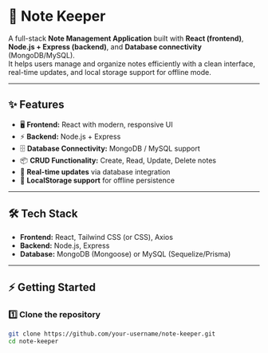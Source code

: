# 📝 Note Keeper

A full-stack **Note Management Application** built with **React (frontend)**, **Node.js + Express (backend)**, and **Database connectivity** (MongoDB/MySQL).  
It helps users manage and organize notes efficiently with a clean interface, real-time updates, and local storage support for offline mode.

---

## ✨ Features

- 🖥️ **Frontend:** React with modern, responsive UI  
- ⚡ **Backend:** Node.js + Express  
- 🗄️ **Database Connectivity:** MongoDB / MySQL support  
- 📦 **CRUD Functionality:** Create, Read, Update, Delete notes  
- 🔄 **Real-time updates** via database integration  
- 💾 **LocalStorage support** for offline persistence  

---

## 🛠 Tech Stack

- **Frontend:** React, Tailwind CSS (or CSS), Axios  
- **Backend:** Node.js, Express  
- **Database:** MongoDB (Mongoose) or MySQL (Sequelize/Prisma)  

---

## ⚡ Getting Started

### 1️⃣ Clone the repository
```bash
git clone https://github.com/your-username/note-keeper.git
cd note-keeper
